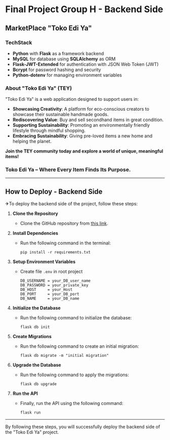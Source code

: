 # Final Project Group H - Backend Side

## MarketPlace "Toko Edi Ya"

### TechStack

- **Python** with **Flask** as a framework backend
- **MySQL** for database using **SQLAlchemy** as ORM
- **Flask-JWT-Extended** for authentication with JSON Web Token (JWT)
- **Bcrypt** for password hashing and security
- **Python-dotenv** for managing environment variables 

### About "Toko Edi Ya" (TEY)
"Toko Edi Ya" is a web application designed to support users in:
- **Showcasing Creativity**: A platform for eco-conscious creators to showcase their sustainable handmade goods.
- **Rediscovering Value**: Buy and sell secondhand items in great condition.
- **Supporting Sustainability**: Promoting an environmentally friendly lifestyle through mindful shopping.
- **Embracing Sustainability**: Giving pre-loved items a new home and helping the planet.

**Join the TEY community today and explore a world of unique, meaningful items!**

### Toko Edi Ya – Where Every Item Finds Its Purpose.

---

## How to Deploy - Backend Side

✈To deploy the backend side of the project, follow these steps:

1. **Clone the Repository**
   - Clone the GitHub repository from [this link](https://github.com/GentaYuki/BACKEND-FSSEGROUPH).

2. **Install Dependencies**
   - Run the following command in the terminal:
     ```
     pip install -r requirements.txt
     ```

3. **Setup Environment Variables**
   - Create file `.env` in root project
      ```env
      DB_USERNAME = your_DB_user_name
      DB_PASSWORD = your_private_key
      DB_HOST     = your_Host
      DB_PORT     = your_DB_port
      DB_NAME     = your_DB_name
      ```

4. **Initialize the Database**
   - Run the following command to initialize the database:
     ```
     flask db init
     ```

5. **Create Migrations**
   - Run the following command to create an initial migration:
     ```
     flask db migrate -m "initial migration"
     ```

6. **Upgrade the Database**
   - Run the following command to apply the migrations:
     ```
     flask db upgrade
     ```

7. **Run the API**
   - Finally, run the API using the following command:
     ```
     flask run
     ```

---

By following these steps, you will successfully deploy the backend side of the "Toko Edi Ya" project.
